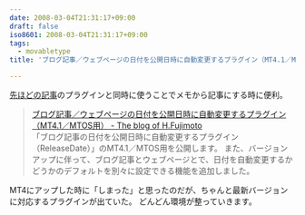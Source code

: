 ```yaml
---
date: 2008-03-04T21:31:17+09:00
draft: false
iso8601: 2008-03-04T21:31:17+09:00
tags:
  - movabletype
title: 'ブログ記事／ウェブページの日付を公開日時に自動変更するプラグイン（MT4.1／MTOS用） - The blog of H.Fujimoto'

---
```


[先ほどの記事](/2008/03/04/211347/)のプラグインと同時に使うことでメモから記事にする時に便利。

<blockquote>
  <div class="quotetitle"><a title="ブログ記事／ウェブページの日付を公開日時に自動変更するプラグイン（MT4.1／MTOS用） - The blog of H.Fujimoto" href="http://www.h-fj.com/blog/archives/2008/01/18-105445.php">ブログ記事／ウェブページの日付を公開日時に自動変更するプラグイン（MT4.1／MTOS用） - The blog of H.Fujimoto</a></div>
  「ブログ記事の日付を公開日時に自動変更するプラグイン（ReleaseDate）」のMT4.1／MTOS用を公開します。
  また、バージョンアップに伴って、ブログ記事とウェブページとで、日付を自動変更するかどうかのデフォルトを別々に設定できる機能を追加しました。
</blockquote>

MT4にアップした時に「しまった」と思ったのだが、ちゃんと最新バージョンに対応するプラグインが出ていた。
どんどん環境が整っていきます。
